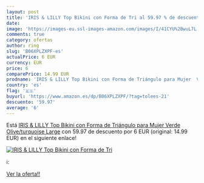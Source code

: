 ```yaml
---
layout: post
title: 'IRIS & LILLY Top Bikini con Forma de Tri al 59.97 % de descuento'
date: 
image: 'https://images-eu.ssl-images-amazon.com/images/I/41CYU%2BwuL7L._SL200_.jpg'
comments: true
category: ofertas
author: ring
slug: 'B06XPLZXPF-es'
actualPrice: 6 EUR
currency: EUR
price: 6
comparePrice: 14.99 EUR
prodname: 'IRIS & LILLY Top Bikini con Forma de Triángulo para Mujer  Verde  Olive/turquoise   Large'
country: 'es'
flag: '🇪🇸'
buyurl: 'https://www.amazon.es/dp/B06XPLZXPF/?tag=tolees-21'
descuento: '59.97'
average: '6'
---
```


Está [IRIS & LILLY Top Bikini con Forma de Triángulo para Mujer  Verde  Olive/turquoise   Large](https://www.amazon.es/dp/B06XPLZXPF/?tag=tolees-21) con 59.97 de descuento por 6 EUR (original: 14.99 EUR) en el siguiente enlace!

[![IRIS & LILLY Top Bikini con Forma de Tri](https://images-eu.ssl-images-amazon.com/images/I/41CYU%2BwuL7L._SL200_.jpg)](https://www.amazon.es/dp/B06XPLZXPF/?tag=tolees-21)

ℹ️:


[Ver la oferta!!](https://www.amazon.es/dp/B06XPLZXPF/?tag=tolees-21)
